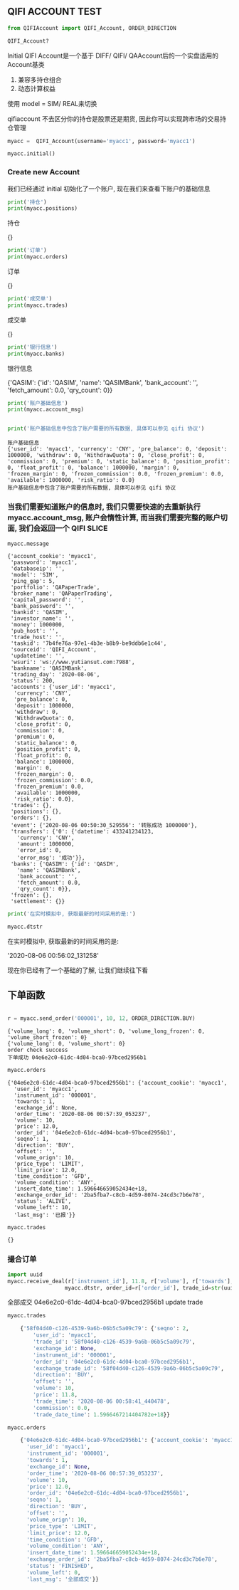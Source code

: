 ## QIFI ACCOUNT TEST


```python
from QIFIAccount import QIFI_Account, ORDER_DIRECTION
```


```python
QIFI_Account?
```

Initial
QIFI Account是一个基于 DIFF/ QIFI/ QAAccount后的一个实盘适用的Account基类


1. 兼容多持仓组合
2. 动态计算权益

使用 model = SIM/ REAL来切换

qifiaccount 不去区分你的持仓是股票还是期货, 因此你可以实现跨市场的交易持仓管理




```python
myacc =  QIFI_Account(username='myacc1', password='myacc1')
```


```python
myacc.initial()
```

### Create new Account

我们已经通过 initial 初始化了一个账户, 现在我们来查看下账户的基础信息



```python
print('持仓')
print(myacc.positions)
```

持仓

{}



```python
print('订单')
print(myacc.orders)
```

订单

{}



```python
print('成交单')
print(myacc.trades)
```

成交单

{}



```python
print('银行信息')
print(myacc.banks)
```

银行信息

{'QASIM': {'id': 'QASIM', 'name': 'QASIMBank', 'bank_account': '', 'fetch_amount': 0.0, 'qry_count': 0}}



```python
print('账户基础信息')
print(myacc.account_msg)


print('账户基础信息中包含了账户需要的所有数据, 具体可以参见 qifi 协议')
```

    账户基础信息
    {'user_id': 'myacc1', 'currency': 'CNY', 'pre_balance': 0, 'deposit': 1000000, 'withdraw': 0, 'WithdrawQuota': 0, 'close_profit': 0, 'commission': 0, 'premium': 0, 'static_balance': 0, 'position_profit': 0, 'float_profit': 0, 'balance': 1000000, 'margin': 0, 'frozen_margin': 0, 'frozen_commission': 0.0, 'frozen_premium': 0.0, 'available': 1000000, 'risk_ratio': 0.0}
    账户基础信息中包含了账户需要的所有数据, 具体可以参见 qifi 协议


### 当我们需要知道账户的信息时, 我们只需要快速的去重新执行myacc.account_msg, 账户会惰性计算, 而当我们需要完整的账户切面, 我们会返回一个 QIFI SLICE


```python
myacc.message
```




    {'account_cookie': 'myacc1',
     'password': 'myacc1',
     'databaseip': '',
     'model': 'SIM',
     'ping_gap': 5,
     'portfolio': 'QAPaperTrade',
     'broker_name': 'QAPaperTrading',
     'capital_password': '',
     'bank_password': '',
     'bankid': 'QASIM',
     'investor_name': '',
     'money': 1000000,
     'pub_host': '',
     'trade_host': '',
     'taskid': '7b4fe76a-97e1-4b3e-b8b9-be9ddb6e1c44',
     'sourceid': 'QIFI_Account',
     'updatetime': '',
     'wsuri': 'ws://www.yutiansut.com:7988',
     'bankname': 'QASIMBank',
     'trading_day': '2020-08-06',
     'status': 200,
     'accounts': {'user_id': 'myacc1',
      'currency': 'CNY',
      'pre_balance': 0,
      'deposit': 1000000,
      'withdraw': 0,
      'WithdrawQuota': 0,
      'close_profit': 0,
      'commission': 0,
      'premium': 0,
      'static_balance': 0,
      'position_profit': 0,
      'float_profit': 0,
      'balance': 1000000,
      'margin': 0,
      'frozen_margin': 0,
      'frozen_commission': 0.0,
      'frozen_premium': 0.0,
      'available': 1000000,
      'risk_ratio': 0.0},
     'trades': {},
     'positions': {},
     'orders': {},
     'event': {'2020-08-06 00:50:30_529556': '转账成功 1000000'},
     'transfers': {'0': {'datetime': 433241234123,
       'currency': 'CNY',
       'amount': 1000000,
       'error_id': 0,
       'error_msg': '成功'}},
     'banks': {'QASIM': {'id': 'QASIM',
       'name': 'QASIMBank',
       'bank_account': '',
       'fetch_amount': 0.0,
       'qry_count': 0}},
     'frozen': {},
     'settlement': {}}




```python
print('在实时模拟中, 获取最新的时间采用的是:')

myacc.dtstr
```

在实时模拟中, 获取最新的时间采用的是:

'2020-08-06 00:56:02_131258'



现在你已经有了一个基础的了解, 让我们继续往下看

## 下单函数


```python
  
r = myacc.send_order('000001', 10, 12, ORDER_DIRECTION.BUY)

```

    {'volume_long': 0, 'volume_short': 0, 'volume_long_frozen': 0, 'volume_short_frozen': 0}
    {'volume_long': 0, 'volume_short': 0}
    order check success
    下单成功 04e6e2c0-61dc-4d04-bca0-97bced2956b1



```python
myacc.orders
```




    {'04e6e2c0-61dc-4d04-bca0-97bced2956b1': {'account_cookie': 'myacc1',
      'user_id': 'myacc1',
      'instrument_id': '000001',
      'towards': 1,
      'exchange_id': None,
      'order_time': '2020-08-06 00:57:39_053237',
      'volume': 10,
      'price': 12.0,
      'order_id': '04e6e2c0-61dc-4d04-bca0-97bced2956b1',
      'seqno': 1,
      'direction': 'BUY',
      'offset': '',
      'volume_orign': 10,
      'price_type': 'LIMIT',
      'limit_price': 12.0,
      'time_condition': 'GFD',
      'volume_condition': 'ANY',
      'insert_date_time': 1.596646659052434e+18,
      'exchange_order_id': '2ba5fba7-c8cb-4d59-8074-24cd3c7b6e78',
      'status': 'ALIVE',
      'volume_left': 10,
      'last_msg': '已报'}}




```python
myacc.trades
```




    {}



### 撮合订单


```python
import uuid
myacc.receive_deal(r['instrument_id'], 11.8, r['volume'], r['towards'],
                  myacc.dtstr, order_id=r['order_id'], trade_id=str(uuid.uuid4()))

```

全部成交 04e6e2c0-61dc-4d04-bca0-97bced2956b1
update trade



```python
myacc.trades

    {'58f04d40-c126-4539-9a6b-06b5c5a09c79': {'seqno': 2,
        'user_id': 'myacc1',
        'trade_id': '58f04d40-c126-4539-9a6b-06b5c5a09c79',
        'exchange_id': None,
        'instrument_id': '000001',
        'order_id': '04e6e2c0-61dc-4d04-bca0-97bced2956b1',
        'exchange_trade_id': '58f04d40-c126-4539-9a6b-06b5c5a09c79',
        'direction': 'BUY',
        'offset': '',
        'volume': 10,
        'price': 11.8,
        'trade_time': '2020-08-06 00:58:41_440478',
        'commission': 0.0,
        'trade_date_time': 1.5966467214404782e+18}}

```


```python
myacc.orders

    {'04e6e2c0-61dc-4d04-bca0-97bced2956b1': {'account_cookie': 'myacc1',
      'user_id': 'myacc1',
      'instrument_id': '000001',
      'towards': 1,
      'exchange_id': None,
      'order_time': '2020-08-06 00:57:39_053237',
      'volume': 10,
      'price': 12.0,
      'order_id': '04e6e2c0-61dc-4d04-bca0-97bced2956b1',
      'seqno': 1,
      'direction': 'BUY',
      'offset': '',
      'volume_orign': 10,
      'price_type': 'LIMIT',
      'limit_price': 12.0,
      'time_condition': 'GFD',
      'volume_condition': 'ANY',
      'insert_date_time': 1.596646659052434e+18,
      'exchange_order_id': '2ba5fba7-c8cb-4d59-8074-24cd3c7b6e78',
      'status': 'FINISHED',
      'volume_left': 0,
      'last_msg': '全部成交'}}
```



